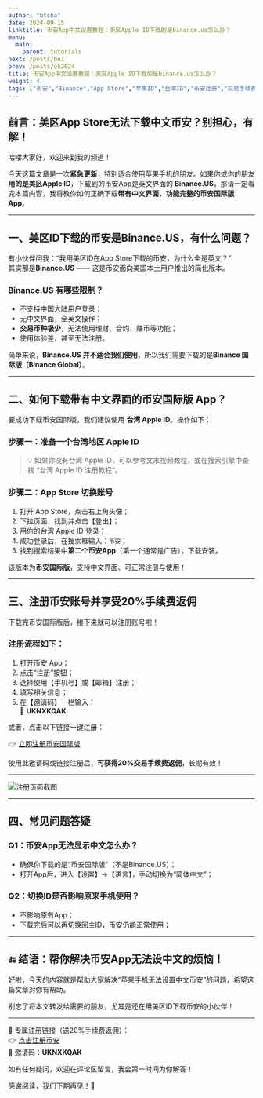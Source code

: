 ```yaml
---
author: "btcba"
date: 2024-09-15
linktitle: 币安App中文设置教程：美区Apple ID下载的是binance.us怎么办？
menu:
  main:
    parent: tutorials
next: /posts/bn1
prev: /posts/ok2024
title: 币安App中文设置教程：美区Apple ID下载的是binance.us怎么办？
weight: 4
tags: ["币安","Binance","App Store","苹果ID","台湾ID","币安注册","交易手续费"]
---
```


## 前言：美区App Store无法下载中文币安？别担心，有解！

哈喽大家好，欢迎来到我的频道！

今天这篇文章是一次**紧急更新**，特别适合使用苹果手机的朋友。如果你或你的朋友**用的是美区Apple ID**，下载到的币安App是英文界面的 **Binance.US**，那请一定看完本篇内容，我将教你如何正确下载**带有中文界面、功能完整的币安国际版App**。

---

## 一、美区ID下载的币安是Binance.US，有什么问题？

有小伙伴问我：“我用美区ID在App Store下载的币安，为什么全是英文？”  
其实那是**Binance.US** —— 这是币安面向美国本土用户推出的简化版本。

### Binance.US 有哪些限制？

- 不支持中国大陆用户登录；
- 无中文界面，全英文操作；
- **交易币种极少**，无法使用理财、合约、赚币等功能；
- 使用体验差，甚至无法注册。

简单来说，**Binance.US 并不适合我们使用**，所以我们需要下载的是**Binance 国际版（Binance Global）**。

---

## 二、如何下载带有中文界面的币安国际版 App？

要成功下载币安国际版，我们建议使用 **台湾 Apple ID**。操作如下：

### 步骤一：准备一个台湾地区 Apple ID

> 💡 如果你没有台湾 Apple ID，可以参考文末视频教程，或在搜索引擎中查找 “台湾 Apple ID 注册教程”。

### 步骤二：App Store 切换账号

1. 打开 App Store，点击右上角头像；
2. 下拉页面，找到并点击【登出】；
3. 用你的台湾 Apple ID 登录；
4. 成功登录后，在搜索框输入：`币安`；
5. 找到搜索结果中**第二个币安App**（第一个通常是广告），下载安装。

该版本为**币安国际版**，支持中文界面、可正常注册与使用！

---

## 三、注册币安账号并享受20%手续费返佣

下载完币安国际版后，接下来就可以注册账号啦！

### 注册流程如下：

1. 打开币安 App；
2. 点击“注册”按钮；
3. 选择使用【手机号】或【邮箱】注册；
4. 填写相关信息；
5. 在【邀请码】一栏输入：  
   🔑 **UKNXKQAK**

或者，点击以下链接一键注册：

👉 [立即注册币安国际版](https://www.binance.com/join?ref=UKNXKQAK)

使用此邀请码或链接注册后，**可获得20%交易手续费返佣**，长期有效！

---

![注册页面截图](https://i.miji.bid/2025/03/18/761eba53a7302d449501321d27c08d73.png "币安注册页面")

---

## 四、常见问题答疑

### Q1：币安App无法显示中文怎么办？
- 确保你下载的是“币安国际版”（不是Binance.US）；
- 打开App后，进入【设置】→【语言】，手动切换为“简体中文”；

### Q2：切换ID是否影响原来手机使用？
- 不影响原有App；
- 下载完后可以再切换回主ID，币安仍能正常使用；

---

## 🔚 结语：帮你解决币安App无法设中文的烦恼！

好啦，今天的内容就是帮助大家解决“苹果手机无法设置中文币安”的问题，希望这篇文章对你有帮助。

别忘了将本文转发给需要的朋友，尤其是还在用美区ID下载币安的小伙伴！

---

📎 专属注册链接（送20%手续费返佣）：  
👉 [点击注册币安](https://www.binance.com/join?ref=UKNXKQAK)  
📌 邀请码：**UKNXKQAK**

如有任何疑问，欢迎在评论区留言，我会第一时间为你解答！

感谢阅读，我们下期再见！🎉
